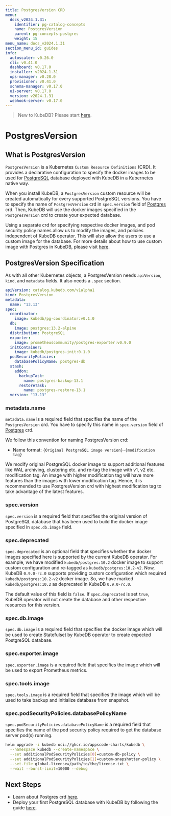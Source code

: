 ```yaml
---
title: PostgresVersion CRD
menu:
  docs_v2024.1.31:
    identifier: pg-catalog-concepts
    name: PostgresVersion
    parent: pg-concepts-postgres
    weight: 15
menu_name: docs_v2024.1.31
section_menu_id: guides
info:
  autoscaler: v0.26.0
  cli: v0.41.0
  dashboard: v0.17.0
  installer: v2024.1.31
  ops-manager: v0.28.0
  provisioner: v0.41.0
  schema-manager: v0.17.0
  ui-server: v0.17.0
  version: v2024.1.31
  webhook-server: v0.17.0
---
```


> New to KubeDB? Please start [here](/docs/v2024.1.31/README).

# PostgresVersion

## What is PostgresVersion

`PostgresVersion` is a Kubernetes `Custom Resource Definitions` (CRD). It provides a declarative configuration to specify the docker images to be used for [PostgreSQL](https://www.postgresql.org/) database deployed with KubeDB in a Kubernetes native way.

When you install KubeDB, a `PostgresVersion` custom resource will be created automatically for every supported PostgreSQL versions. You have to specify the name of `PostgresVersion` crd in `spec.version` field of [Postgres](/docs/v2024.1.31/guides/postgres/concepts/postgres) crd. Then, KubeDB will use the docker images specified in the `PostgresVersion` crd to create your expected database.

Using a separate crd for specifying respective docker images, and pod security policy names allow us to modify the images, and policies independent of KubeDB operator. This will also allow the users to use a custom image for the database. For more details about how to use custom image with Postgres in KubeDB, please visit [here](/docs/v2024.1.31/guides/postgres/custom-versions/setup).

## PostgresVersion Specification

As with all other Kubernetes objects, a PostgresVersion needs `apiVersion`, `kind`, and `metadata` fields. It also needs a `.spec` section.

```yaml
apiVersion: catalog.kubedb.com/v1alpha1
kind: PostgresVersion
metadata:
  name: "13.13"
spec:
  coordinator:
    image: kubedb/pg-coordinator:v0.1.0
  db:
    image: postgres:13.2-alpine
  distribution: PostgreSQL
  exporter:
    image: prometheuscommunity/postgres-exporter:v0.9.0
  initContainer:
    image: kubedb/postgres-init:0.1.0
  podSecurityPolicies:
    databasePolicyName: postgres-db
  stash:
    addon:
      backupTask:
        name: postgres-backup-13.1
      restoreTask:
        name: postgres-restore-13.1
  version: "13.13"
```

### metadata.name

`metadata.name` is a required field that specifies the name of the `PostgresVersion` crd. You have to specify this name in `spec.version` field of [Postgres](/docs/v2024.1.31/guides/postgres/concepts/postgres) crd.

We follow this convention for naming PostgresVersion crd:
- Name format: `{Original PostgreSQL image version}-{modification tag}`

We modify original PostgreSQL docker image to support additional features like WAL archiving, clustering etc. and re-tag the image with v1, v2 etc. modification tag. An image with higher modification tag will have more features than the images with lower modification tag. Hence, it is recommended to use PostgresVersion crd with highest modification tag to take advantage of the latest features.

### spec.version

`spec.version` is a required field that specifies the original version of PostgreSQL database that has been used to build the docker image specified in `spec.db.image` field.

### spec.deprecated

`spec.deprecated` is an optional field that specifies whether the docker images specified here is supported by the current KubeDB operator. For example, we have modified `kubedb/postgres:10.2` docker image to support custom configuration and re-tagged as `kubedb/postgres:10.2-v2`. Now, KubeDB `0.9.0-rc.0` supports providing custom configuration which required `kubedb/postgres:10.2-v2` docker image. So, we have marked `kubedb/postgres:10.2` as deprecated in KubeDB `0.9.0-rc.0`.

The default value of this field is `false`. If `spec.deprecated` is set `true`, KubeDB operator will not create the database and other respective resources for this version.

### spec.db.image

`spec.db.image` is a required field that specifies the docker image which will be used to create Statefulset by KubeDB operator to create expected PostgreSQL database.

### spec.exporter.image

`spec.exporter.image` is a required field that specifies the image which will be used to export Prometheus metrics.

### spec.tools.image

`spec.tools.image` is a required field that specifies the image which will be used to take backup and initialize database from snapshot.

### spec.podSecurityPolicies.databasePolicyName

`spec.podSecurityPolicies.databasePolicyName` is a required field that specifies the name of the pod security policy required to get the database server pod(s) running.

```bash
helm upgrade -i kubedb oci://ghcr.io/appscode-charts/kubedb \
  --namespace kubedb --create-namespace \
  --set additionalPodSecurityPolicies[0]=custom-db-policy \
  --set additionalPodSecurityPolicies[1]=custom-snapshotter-policy \
  --set-file global.license=/path/to/the/license.txt \
  --wait --burst-limit=10000 --debug
```

## Next Steps

- Learn about Postgres crd [here](/docs/v2024.1.31/guides/postgres/concepts/postgres).
- Deploy your first PostgreSQL database with KubeDB by following the guide [here](/docs/v2024.1.31/guides/postgres/quickstart/quickstart).